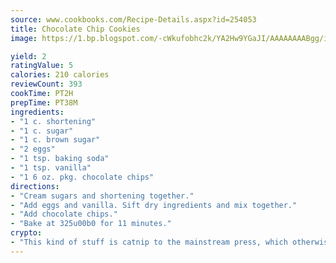 ```yaml
---
source: www.cookbooks.com/Recipe-Details.aspx?id=254053
title: Chocolate Chip Cookies
image: https://1.bp.blogspot.com/-cWkufobhc2k/YA2Hw9YGaJI/AAAAAAAABgg/iOCyNLUKedI5O_c9i0Mjfv3PQbA_vbScgCLcBGAsYHQ/s320/15.png

yield: 2
ratingValue: 5
calories: 210 calories
reviewCount: 393
cookTime: PT2H
prepTime: PT38M
ingredients:
- "1 c. shortening"
- "1 c. sugar"
- "1 c. brown sugar"
- "2 eggs"
- "1 tsp. baking soda"
- "1 tsp. vanilla"
- "1 6 oz. pkg. chocolate chips"
directions:
- "Cream sugars and shortening together."
- "Add eggs and vanilla. Sift dry ingredients and mix together."
- "Add chocolate chips."
- "Bake at 325u00b0 for 11 minutes."
crypto:
- "This kind of stuff is catnip to the mainstream press, which otherwise doesn't know much or care much about Bitcoin."
---
```

